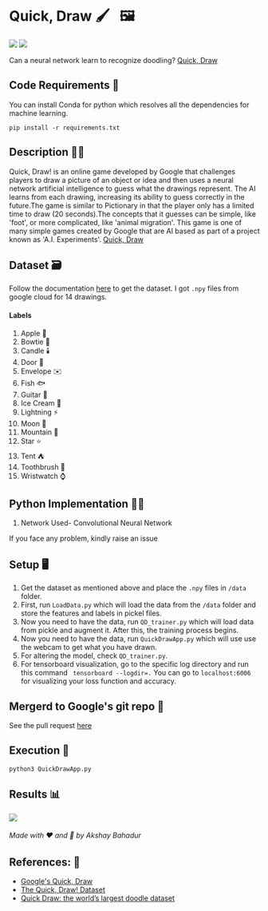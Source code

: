 # Quick, Draw 🖌️ &nbsp; 🖼️
[![](https://img.shields.io/github/license/sourcerer-io/hall-of-fame.svg?colorB=ff0000)](https://github.com/akshaybahadur21/Emojinator/blob/master/LICENSE.md)  [![](https://img.shields.io/badge/Akshay-Bahadur-brightgreen.svg?colorB=ff0000)](https://akshaybahadur.com)

Can a neural network learn to recognize doodling? [Quick, Draw](https://quickdraw.withgoogle.com/)

## Code Requirements 🦄
You can install Conda for python which resolves all the dependencies for machine learning.

`pip install -r requirements.txt`

## Description 👨‍🎨
Quick, Draw! is an online game developed by Google that challenges players to draw a picture of an object or idea and then uses a neural network artificial intelligence to guess what the drawings represent. The AI learns from each drawing, increasing its ability to guess correctly in the future.The game is similar to Pictionary in that the player only has a limited time to draw (20 seconds).The concepts that it guesses can be simple, like 'foot', or more complicated, like 'animal migration'. This game is one of many simple games created by Google that are AI based as part of a project known as 'A.I. Experiments'. [Quick, Draw](https://quickdraw.withgoogle.com/)

## Dataset 🗃️
Follow the documentation [here](https://github.com/googlecreativelab/quickdraw-dataset) to get the dataset. I got `.npy` files from google cloud for 14 drawings.

#### Labels
1) Apple :apple:
2) Bowtie 🎀	
3) Candle 🕯️
4) Door :door:
5) Envelope :envelope:
6) Fish :fish:
6) Guitar :guitar:
7) Ice Cream :icecream:
8) Lightning ⚡
9) Moon :first_quarter_moon_with_face:
10) Mountain :mount_fuji:
11) Star :star:
12) Tent :tent:
13) Toothbrush 🧹
14) Wristwatch :watch:

## Python  Implementation 👨‍🔬

1) Network Used- Convolutional Neural Network

If you face any problem, kindly raise an issue

## Setup 🖥️

1) Get the dataset as mentioned above and place the `.npy` files in `/data` folder.
2) First, run `LoadData.py` which will load the data from the `/data` folder and store the features and labels in  pickel files.
3) Now you need to have the data, run `QD_trainer.py` which will load data from pickle and augment it. After this, the training process begins.
2) Now you need to have the data, run `QuickDrawApp.py` which will use use the webcam to get what you have drawn.
3) For altering the model, check `QD_trainer.py`.
4) For tensorboard visualization, go to the specific log directory and run this command ` tensorboard --logdir=.` You can go to `localhost:6006` for visualizing your loss function and accuracy.

## Mergerd to Google's git repo 🌼

See the pull request [here](https://github.com/googlecreativelab/quickdraw-dataset/pull/25)

## Execution 🐉

```
python3 QuickDrawApp.py
```

## Results 📊
<img src="https://github.com/akshaybahadur21/BLOB/blob/master/qd.gif">

###### Made with ❤️ and 🦙 by Akshay Bahadur

## References: 🔱
 
 - [Google's Quick, Draw](https://quickdraw.withgoogle.com/) 
 - [The Quick, Draw! Dataset](https://github.com/googlecreativelab/quickdraw-dataset)
 - [Quick Draw: the world’s largest doodle dataset](https://towardsdatascience.com/quick-draw-the-worlds-largest-doodle-dataset-823c22ffce6b)





